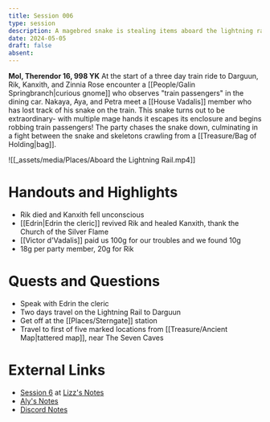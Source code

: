 ```yaml
---
title: Session 006
type: session
description: A magebred snake is stealing items aboard the lightning rail train.
date: 2024-05-05
draft: false
absent:
---
```

**Mol, Therendor 16, 998 YK**
At the start of a three day train ride to Darguun, Rik, Kanxith, and Zinnia Rose encounter a [[People/Galin Springbranch|curious gnome]] who observes "train passengers" in the dining car. Nakaya, Aya, and Petra meet a [[House Vadalis]] member who has lost track of his snake on the train. This snake turns out to be extraordinary- with multiple mage hands it escapes its enclosure and begins robbing train passengers! The party chases the snake down, culminating in a fight between the snake and skeletons crawling from a [[Treasure/Bag of Holding|bag]].

 ![[_assets/media/Places/Aboard the Lightning Rail.mp4]]
 
# Handouts and Highlights 
- Rik died and Kanxith fell unconscious  
- [[Edrin|Edrin the cleric]] revived Rik and healed Kanxith, thank the Church of the Silver Flame  
- [[Victor d'Vadalis]] paid us 100g for our troubles and we found 10g  
- 18g per party member, 20g for Rik
# Quests and Questions
- Speak with Edrin the cleric  
- Two days travel on the Lightning Rail to Darguun  
- Get off at the [[Places/Sterngate]] station  
- Travel to first of five marked locations from [[Treasure/Ancient Map|tattered map]], near The Seven Caves
# External Links
- [Session 6](https://docs.google.com/document/d/1J33aBWlHE9Q3B2MMNnUZiaMUoW-X7qpKUtETTQmvalc/edit#heading=h.9qu2ogjdf0tu) at [Lizz's Notes](https://docs.google.com/document/d/1J33aBWlHE9Q3B2MMNnUZiaMUoW-X7qpKUtETTQmvalc/edit)
- [Aly's Notes](https://docs.google.com/document/d/1fSQjHnHHLE2g8VXjjjo7_mex3K2nn8vOA5Q_iREG5QU/edit)
- [Discord Notes](https://discord.com/channels/283480767844057088/1208993465531105380/1234255835358560325)